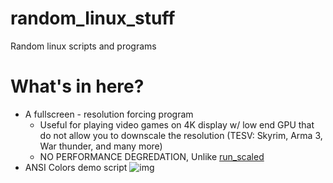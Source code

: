 # random_linux_stuff
Random linux scripts and programs

# What's in here?
 - A fullscreen - resolution forcing program
   - Useful for playing video games on 4K display w/ low end GPU that do not allow you to downscale the resolution (TESV: Skyrim, Arma 3, War thunder, and many more)
   - NO PERFORMANCE DEGREDATION, Unlike [run_scaled](https://github.com/kaueraal/run_scaled)
 - ANSI Colors demo script ![img](https://i.imgur.com/iMla1pb.png)
